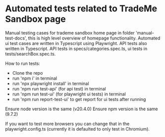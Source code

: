 # Automated tests related to TradeMe Sandbox page
 Manual testing cases for trademe sandbox home page in folder 'manual-test-docs', this is high level overview of homepage functionality.
 Automated ui test cases are written in Typescript using Playwright. API tests also written in Typescript. API tests in specs/categories.spec.ts, ui tests in tests/searchBox.spec.ts.



How to run tests:
- Clone the repo
- run 'npm i' in terminal
- run 'npx playwright install' in terminal
- run 'npm run test-api' (for api test) in terminal
- run 'npm run test-ui' (for playwright ui tests) in terminal
- run 'npm run report-test-ui' to get report for ui tests after running


Ensure node version is the same (v20.4.0)
Ensure npm version is the same (9.7.2)

If you want to test more browsers you can change that in the playwright.config.ts (currently it is defaulted to only test in Chromium).